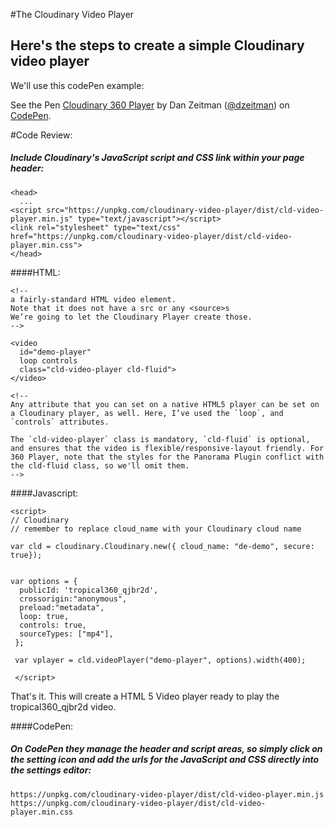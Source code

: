 #The Cloudinary Video Player

## Here's the steps to create a simple Cloudinary video player
 
We'll use this codePen example:

<p data-height="565" data-theme-id="0" data-slug-hash="bLrwyz" data-default-tab="html,result" data-user="dzeitman" data-embed-version="2" data-pen-title="Cloudinary 360 Player - Part1" class="codepen">See the Pen <a href="https://codepen.io/dzeitman/pen/bLrwyz/">Cloudinary 360 Player</a> by Dan Zeitman (<a href="https://codepen.io/dzeitman">@dzeitman</a>) on <a href="https://codepen.io">CodePen</a>.</p>
<script async src="https://production-assets.codepen.io/assets/embed/ei.js"></script>

#Code Review:
##### Include Cloudinary's JavaScript script and CSS link within your page header:

```
<head>
  ...
<script src="https://unpkg.com/cloudinary-video-player/dist/cld-video-player.min.js" type="text/javascript"></script>
<link rel="stylesheet" type="text/css" href="https://unpkg.com/cloudinary-video-player/dist/cld-video-player.min.css">
</head>
```

####HTML:
```
<!-- 
a fairly-standard HTML video element. 
Note that it does not have a src or any <source>s 
We’re going to let the Cloudinary Player create those. 
-->

<video
  id="demo-player"
  loop controls
  class="cld-video-player cld-fluid">
</video>

<!--
Any attribute that you can set on a native HTML5 player can be set on a Cloudinary player, as well. Here, I’ve used the `loop`, and `controls` attributes.

The `cld-video-player` class is mandatory, `cld-fluid` is optional, and ensures that the video is flexible/responsive-layout friendly. For 360 Player, note that the styles for the Panorama Plugin conflict with the cld-fluid class, so we'll omit them.
-->

```
####Javascript:
```
<script> 
// Cloudinary
// remember to replace cloud_name with your Cloudinary cloud name

var cld = cloudinary.Cloudinary.new({ cloud_name: "de-demo", secure: true});
 

var options = {
  publicId: 'tropical360_qjbr2d',
  crossorigin:"anonymous",
  preload:"metadata",
  loop: true,
  controls: true,
  sourceTypes: ["mp4"],
 };

 var vplayer = cld.videoPlayer("demo-player", options).width(400);

 </script> 
```
That's it.  This will create a HTML 5 Video player ready to play the tropical360_qjbr2d video.

####CodePen:
##### On CodePen they manage the header and script areas, so simply click on the setting icon and add the urls for the JavaScript and CSS directly into the settings editor:

```
https://unpkg.com/cloudinary-video-player/dist/cld-video-player.min.js
https://unpkg.com/cloudinary-video-player/dist/cld-video-player.min.css

```

